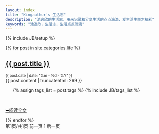 ```yaml
---
layout: index
title: "Kingauthur's 生活志"
description: "池逸欣的生活志，用来记录和分享生活的点点滴滴，爱生活生命才精彩"
keywords: "池逸欣，生活志，生活点点滴滴"
---
```

{% include JB/setup %}

<div id="content">
    <article id="post_list">
      {% for post in site.categories.life %}
	        <section class="post">
		          <h2><a href="{{ BASE_PATH }}{{ post.url }}" class="title">{{ post.title }}</a></h2>
		          <small class="meta">{{ post.date | date: "%m - %d - %Y" }}</small>
		        <div class="content">
					 {{ post.content | truncatehtml: 269 }}
		        </div>
		    	<!-- 标签 -->
		        <ul class="tag_box inline">
		      		{% assign tags_list = post.tags %}
		      		{% include JB/tags_list %}
		      	</ul>
		      	<br/>
		      	<!-- readmore按钮 -->
		        <p class="preadmore"><a href="{{ BASE_PATH }}{{ post.url }}" alt="Read More" class="readmore"><span>&#10149;</span>阅读全文</a></p>
        	</section>
      {% endfor %}
    </article>
</div>

<!--分页器-->
<div id="pagination">
  第1页/共1页 前一页 1 后一页
</div>

<script type="text/javascript">
	showCurrentItem(document.getElementById("menu-item-life"));
</script>